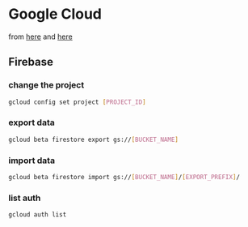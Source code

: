 # Google Cloud

from [here](https://firebase.google.com/docs/firestore/manage-data/export-import)
and [here](https://cloud.google.com/sdk/gcloud/reference/beta/firestore/)

## Firebase


### change the project
```bash
gcloud config set project [PROJECT_ID]
```

### export data
```bash
gcloud beta firestore export gs://[BUCKET_NAME]
```

### import data
```bash
gcloud beta firestore import gs://[BUCKET_NAME]/[EXPORT_PREFIX]/
```

### list auth
```bash
gcloud auth list
```